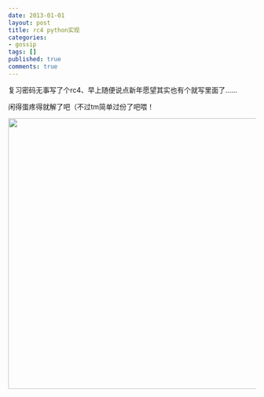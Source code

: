 ```yaml
---
date: 2013-01-01
layout: post
title: rc4 python实现
categories:
- gossip
tags: []
published: true
comments: true
---
```

<p>复习密码无事写了个rc4、早上随便说点新年愿望其实也有个就写里面了……</p>

<p>闲得蛋疼得就解了吧（不过tm简单过份了吧喂！</p>

<p><a href="http://snorlax-wordpress.stor.sinaapp.com/uploads/2013/01/734420E9-D793-4822-9B07-01A783B74818.jpg"><img class="alignnone size-full wp-image-174" title="734420E9-D793-4822-9B07-01A783B74818" src="http://snorlax-wordpress.stor.sinaapp.com/uploads/2013/01/734420E9-D793-4822-9B07-01A783B74818.jpg" alt="" width="523" height="551" /></a></p>

